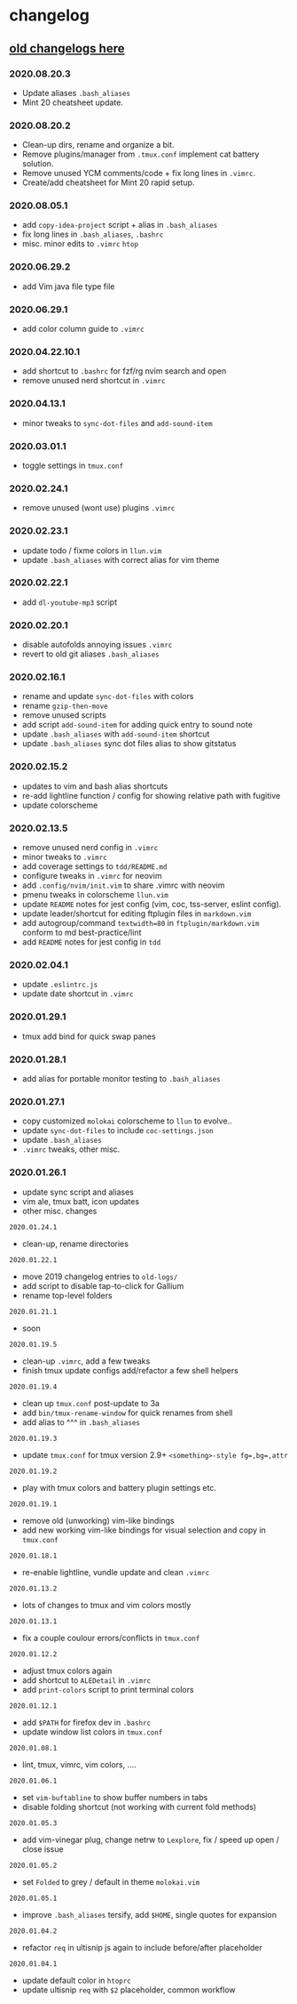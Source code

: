 # changelog

## [old changelogs here](./old)

### 2020.08.20.3

- Update aliases `.bash_aliases`
- Mint 20 cheatsheet update.

### 2020.08.20.2

- Clean-up dirs, rename and organize a bit.
- Remove plugins/manager from `.tmux.conf` implement cat battery solution.
- Remove unused YCM comments/code + fix long lines in `.vimrc`.
- Create/add cheatsheet for Mint 20 rapid setup.

### 2020.08.05.1

- add `copy-idea-project` script + alias in `.bash_aliases`
- fix long lines in `.bash_aliases`, `.bashrc`
- misc. minor edits to `.vimrc` `htop`

### 2020.06.29.2

- add Vim java file type file

### 2020.06.29.1

- add color column guide to `.vimrc`

### 2020.04.22.10.1

- add shortcut to `.bashrc` for fzf/rg nvim search and open
- remove unused nerd shortcut in `.vimrc`

### 2020.04.13.1

- minor tweaks to `sync-dot-files` and `add-sound-item`

### 2020.03.01.1

- toggle settings in `tmux.conf`

### 2020.02.24.1

- remove unused (wont use) plugins `.vimrc`

### 2020.02.23.1

- update todo / fixme colors in `llun.vim`
- update `.bash_aliases` with correct alias for vim theme

### 2020.02.22.1

- add `dl-youtube-mp3` script

### 2020.02.20.1

- disable autofolds annoying issues `.vimrc`
- revert to old git aliases `.bash_aliases`

### 2020.02.16.1

- rename and update `sync-dot-files` with colors
- rename `gzip-then-move`
- remove unused scripts
- add script `add-sound-item` for adding quick entry to sound note
- update `.bash_aliases` with `add-sound-item` shortcut
- update `.bash_aliases` sync dot files alias to show gitstatus

### 2020.02.15.2

- updates to vim and bash alias shortcuts
- re-add lightline function / config for showing relative path with fugitive
- update colorscheme

### 2020.02.13.5

- remove unused nerd config in `.vimrc`
- minor tweaks to `.vimrc`
- add coverage settings to `tdd/README.md`
- configure tweaks in `.vimrc` for neovim
- add `.config/nvim/init.vim` to share .vimrc with neovim
- pmenu tweaks in colorscheme `llun.vim`
- update `README` notes for jest config (vim, coc, tss-server, eslint config).
- update leader/shortcut for editing ftplugin files in `markdown.vim`
- add autogroup/command `textwidth=80` in `ftplugin/markdown.vim` conform to md
best-practice/lint
- add `README` notes for jest config in `tdd`

### 2020.02.04.1

- update `.eslintrc.js`
- update date shortcut in `.vimrc`

### 2020.01.29.1

- tmux add bind for quick swap panes

### 2020.01.28.1

- add alias for portable monitor testing to `.bash_aliases`

### 2020.01.27.1

- copy customized `molokai` colorscheme to `llun` to evolve..
- update `sync-dot-files` to include `coc-settings.json`
- update `.bash_aliases`
- `.vimrc` tweaks, other misc.

### 2020.01.26.1

- update sync script and aliases
- vim ale, tmux batt, icon updates
- other misc. changes

`2020.01.24.1`

- clean-up, rename directories

`2020.01.22.1`

- move 2019 changelog entries to `old-logs/`
- add script to disable tap-to-click for Gallium
- rename top-level folders

`2020.01.21.1`

- soon

`2020.01.19.5`

- clean-up `.vimrc`, add a few tweaks
- finish tmux update configs add/refactor a few shell helpers

`2020.01.19.4`

- clean up `tmux.conf` post-update to 3a
- add `bin/tmux-rename-window` for quick renames from shell
- add alias to ^^^ in `.bash_aliases`

`2020.01.19.3`

- update `tmux.conf` for tmux version 2.9+ `<something>-style fg=,bg=,attr`

`2020.01.19.2`

- play with tmux colors and battery plugin settings etc.

`2020.01.19.1`

- remove old (unworking) vim-like bindings
- add new working vim-like bindings for visual selection and copy in `tmux.conf`

`2020.01.18.1`

- re-enable lightline, vundle update and clean `.vimrc`

`2020.01.13.2`

- lots of changes to tmux and vim colors mostly

`2020.01.13.1`

- fix a couple coulour errors/conflicts in `tmux.conf`

`2020.01.12.2`

- adjust tmux colors again
- add shortcut to `ALEDetail` in `.vimrc`
- add `print-colors` script to print terminal colors

`2020.01.12.1`

- add `$PATH` for firefox dev in `.bashrc`
- update window list colors in `tmux.conf`

`2020.01.08.1`

- lint, tmux, vimrc, vim colors, ....

`2020.01.06.1`

- set `vim-buftabline` to show buffer numbers in tabs
- disable folding shortcut (not working with current fold methods)

`2020.01.05.3`

- add vim-vinegar plug, change netrw to `Lexplore`, fix / speed up open /
close issue

`2020.01.05.2`

- set `Folded` to grey / default in theme `molokai.vim`

`2020.01.05.1`

- improve `.bash_aliases` tersify, add `$HOME`, single quotes for expansion

`2020.01.04.2`

- refactor `req` in ultisnip js again to include before/after placeholder

`2020.01.04.1`

- update default color in `htoprc`
- update ultisnip `req` with `$2` placeholder, common workflow
